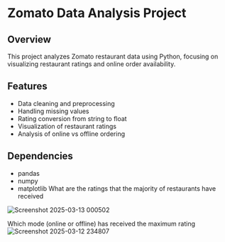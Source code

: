 # Zomato Data Analysis Project

## Overview
This project analyzes Zomato restaurant data using Python, focusing on visualizing restaurant ratings and online order availability.

## Features
- Data cleaning and preprocessing
- Handling missing values
- Rating conversion from string to float
- Visualization of restaurant ratings
- Analysis of online vs offline ordering

## Dependencies
- pandas
- numpy 
- matplotlib
What are the ratings that the majority of restaurants have received

![Screenshot 2025-03-13 000502](https://github.com/user-attachments/assets/50f3fe56-4b93-4b77-9382-63d549edf30e)

Which mode (online or offline) has received the maximum rating
![Screenshot 2025-03-12 234807](https://github.com/user-attachments/assets/8857c632-d24e-43a2-be4b-fac06199d908)
